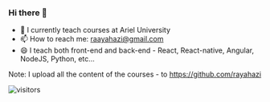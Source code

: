 ### Hi there 👋

- 🔭 I currently teach courses at Ariel University
- 📫 How to reach me: raayahazi@gmail.com
- 😄 I teach both front-end and back-end - React, React-native, Angular, NodeJS, Python, etc...

Note: I upload all the content of the courses - to https://github.com/rayahazi

![visitors](https://visitor-badge.glitch.me/badge?page_id=RaayaKlein&left_color=green&right_color=red)


<!-- - 👯 I’m looking to collaborate on ... -->
<!-- - 🤔 I’m looking for help with ...
- 💬 Ask me about ... -->

<!-- - 😄 Pronouns: ...
- ⚡ Fun fact: ... -->

